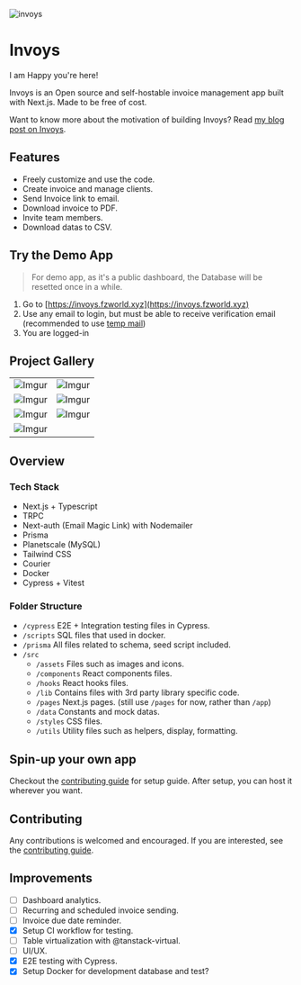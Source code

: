 ![invoys](https://i.imgur.com/S2cqkro.png)

# Invoys

I am Happy you're here!

Invoys is an Open source and self-hostable invoice management app built with Next.js. Made to be free of cost.

Want to know more about the motivation of building Invoys? Read [my blog post on Invoys](https://fazzaamiarso.me/projects/invoys).

## Features

- Freely customize and use the code.
- Create invoice and manage clients.
- Send Invoice link to email.
- Download invoice to PDF.
- Invite team members.
- Download datas to CSV.

## Try the Demo App

> For demo app, as it's a public dashboard, the Database will be resetted once in a while.

1. Go to [https://invoys.fzworld.xyz](https://invoys.fzworld.xyz)
2. Use any email to login, but must be able to receive verification email (recommended to use [temp mail](https://temp-mail.org/en/))
3. You are logged-in

## Project Gallery

|                                           |                                           |
| :---------------------------------------: | :---------------------------------------: |
| ![Imgur](https://i.imgur.com/ujWxXj5.png) | ![Imgur](https://i.imgur.com/fVusKr7.png) |
| ![Imgur](https://i.imgur.com/KehNO4f.png) | ![Imgur](https://i.imgur.com/x4Xxw5w.png) |
| ![Imgur](https://i.imgur.com/1CZnXF3.png) | ![Imgur](https://i.imgur.com/x1TjQOP.png) |
| ![Imgur](https://i.imgur.com/rpDor0M.gif) |

## Overview

### Tech Stack

- Next.js + Typescript
- TRPC
- Next-auth (Email Magic Link) with Nodemailer
- Prisma
- Planetscale (MySQL)
- Tailwind CSS
- Courier
- Docker
- Cypress + Vitest

### Folder Structure

- `/cypress` E2E + Integration testing files in Cypress.
- `/scripts` SQL files that used in docker.
- `/prisma` All files related to schema, seed script included.
- `/src`
  - `/assets` Files such as images and icons.
  - `/components` React components files.
  - `/hooks` React hooks files.
  - `/lib` Contains files with 3rd party library specific code.
  - `/pages` Next.js pages. (still use `/pages` for now, rather than `/app`)
  - `/data` Constants and mock datas.
  - `/styles` CSS files.
  - `/utils` Utility files such as helpers, display, formatting.

## Spin-up your own app

Checkout the [contributing guide](CONTRIBUTING.MD) for setup guide. After setup, you can host it wherever you want.

## Contributing

Any contributions is welcomed and encouraged. If you are interested, see the [contributing guide](CONTRIBUTING.MD).

## Improvements

- [ ] Dashboard analytics.
- [ ] Recurring and scheduled invoice sending.
- [ ] Invoice due date reminder.
- [x] Setup CI workflow for testing.
- [ ] Table virtualization with @tanstack-virtual.
- [ ] UI/UX.
- [x] E2E testing with Cypress.
- [x] Setup Docker for development database and test?
